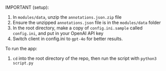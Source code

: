 IMPORTANT (setup):
1. In `modules/data`, unzip the `annotations.json.zip` file
2. Ensure the unzipped `annotations.json` file is in the `modules/data` folder
3. In the root directory, make a copy of `config.ini.sample` called `config.ini`, and put in your OpenAI API key
4. Switch client in config.ini to `gpt-4o` for better results.

To run the app:
1. `cd` into the root directory of the repo, then run the script with `python3 script.py`